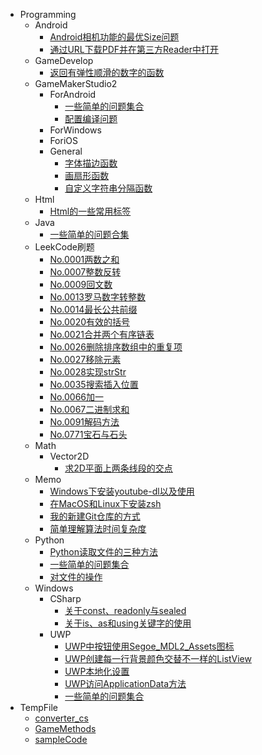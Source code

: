 - Programming
	- Android
		- [Android相机功能的最优Size问题](Programming\Android\Android相机功能的最优Size问题.md)
		- [通过URL下载PDF并在第三方Reader中打开](Programming\Android\通过URL下载PDF并在第三方Reader中打开.md)
	- GameDevelop
		- [返回有弹性顺滑的数字的函数](Programming\GameDevelop\返回有弹性顺滑的数字的函数.md)
	- GameMakerStudio2
		- ForAndroid
			- [一些简单的问题集合](Programming\GameMakerStudio2\ForAndroid\一些简单的问题集合.md)
			- [配置编译问题](Programming\GameMakerStudio2\ForAndroid\配置编译问题.md)
		- ForWindows
		- ForiOS
		- General
			- [字体描边函数](Programming\GameMakerStudio2\General\字体描边函数.md)
			- [画扇形函数](Programming\GameMakerStudio2\General\画扇形函数.md)
			- [自定义字符串分隔函数](Programming\GameMakerStudio2\General\自定义字符串分隔函数.md)
	- Html
		- [Html的一些常用标签](Programming\Html\Html的一些常用标签.md)
	- Java
		- [一些简单的问题合集](Programming\Java\一些简单的问题合集.md)
	- LeekCode刷题
		- [No.0001两数之和](Programming\LeekCode刷题\No.0001两数之和.md)
		- [No.0007整数反转](Programming\LeekCode刷题\No.0007整数反转.md)
		- [No.0009回文数](Programming\LeekCode刷题\No.0009回文数.md)
		- [No.0013罗马数字转整数](Programming\LeekCode刷题\No.0013罗马数字转整数.md)
		- [No.0014最长公共前缀](Programming\LeekCode刷题\No.0014最长公共前缀.md)
		- [No.0020有效的括号](Programming\LeekCode刷题\No.0020有效的括号.md)
		- [No.0021合并两个有序链表](Programming\LeekCode刷题\No.0021合并两个有序链表.md)
		- [No.0026删除排序数组中的重复项](Programming\LeekCode刷题\No.0026删除排序数组中的重复项.md)
		- [No.0027移除元素](Programming\LeekCode刷题\No.0027移除元素.md)
		- [No.0028实现strStr](Programming\LeekCode刷题\No.0028实现strStr.md)
		- [No.0035搜索插入位置](Programming\LeekCode刷题\No.0035搜索插入位置.md)
		- [No.0066加一](Programming\LeekCode刷题\No.0066加一.md)
		- [No.0067二进制求和](Programming\LeekCode刷题\No.0067二进制求和.md)
		- [No.0091解码方法](Programming\LeekCode刷题\No.0091解码方法.md)
		- [No.0771宝石与石头](Programming\LeekCode刷题\No.0771宝石与石头.md)
	- Math
		- Vector2D
			- [求2D平面上两条线段的交点](Programming\Math\Vector2D\求2D平面上两条线段的交点.md)
	- Memo
		- [Windows下安装youtube-dl以及使用](Programming\Memo\Windows下安装youtube-dl以及使用.md)
		- [在MacOS和Linux下安装zsh](Programming\Memo\在MacOS和Linux下安装zsh.md)
		- [我的新建Git仓库的方式](Programming\Memo\我的新建Git仓库的方式.md)
		- [简单理解算法时间复杂度](Programming\Memo\简单理解算法时间复杂度.md)
	- Python
		- [Python读取文件的三种方法](Programming\Python\Python读取文件的三种方法.md)
		- [一些简单的问题集合](Programming\Python\一些简单的问题集合.md)
		- [对文件的操作](Programming\Python\对文件的操作.md)
	- Windows
		- CSharp
			- [关于const、readonly与sealed](Programming\Windows\CSharp\关于const、readonly与sealed.md)
			- [关于is、as和using关键字的使用](Programming\Windows\CSharp\关于is、as和using关键字的使用.md)
		- UWP
			- [UWP中按钮使用Segoe_MDL2_Assets图标](Programming\Windows\UWP\UWP中按钮使用Segoe_MDL2_Assets图标.md)
			- [UWP创建每一行背景颜色交替不一样的ListView](Programming\Windows\UWP\UWP创建每一行背景颜色交替不一样的ListView.md)
			- [UWP本地化设置](Programming\Windows\UWP\UWP本地化设置.md)
			- [UWP访问ApplicationData方法](Programming\Windows\UWP\UWP访问ApplicationData方法.md)
			- [一些简单的问题集合](Programming\Windows\UWP\一些简单的问题集合.md)
- TempFile
	- [converter_cs](TempFile\converter_cs.md)
	- [GameMethods](TempFile\GameMethods.md)
	- [sampleCode](TempFile\sampleCode.md)
